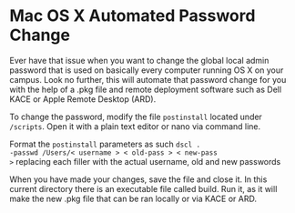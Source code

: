 # Mac OS X Automated Password Change
Ever have that issue when you want to change the global local admin password that is used on basically every computer running OS X on your campus. Look no further, this will automate that password change for you with the help of a .pkg file and remote deployment software such as Dell KACE or Apple Remote Desktop (ARD).

To change the password, modify the file <code>postinstall</code> located under <code>/scripts</code>. Open it with a plain text editor or nano via command line.

Format the <code>postinstall</code> parameters as such
<code>dscl . -passwd /Users/< username > < old-pass > < new-pass ></code>
replacing each filler with the actual username, old and new passwords

When you have made your changes, save the file and close it.
In this current directory there is an executable file called build. Run it,
as it will make the new .pkg file that can be ran locally or via KACE or ARD.
